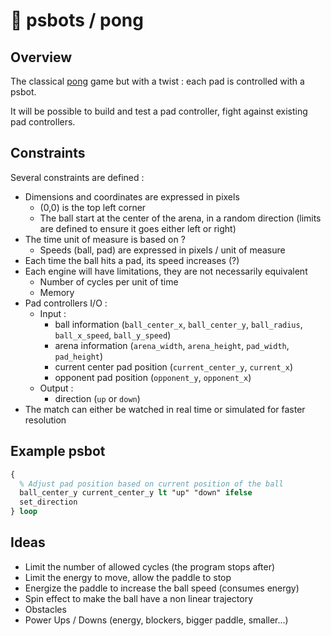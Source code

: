 # 🤖 psbots / pong

## Overview

The classical [pong](https://en.wikipedia.org/wiki/Pong) game but with a twist : each pad is controlled with a psbot.

It will be possible to build and test a pad controller, fight against existing pad controllers.

## Constraints

Several constraints are defined :

* Dimensions and coordinates are expressed in pixels
  * (0,0) is the top left corner
  * The ball start at the center of the arena, in a random direction (limits are defined to ensure it goes either left or right)
* The time unit of measure is based on ?
  * Speeds (ball, pad) are expressed in pixels / unit of measure
* Each time the ball hits a pad, its speed increases (?)
* Each engine will have limitations, they are not necessarily equivalent
  * Number of cycles per unit of time
  * Memory
* Pad controllers I/O :
  * Input :
    * ball information (`ball_center_x`, `ball_center_y`, `ball_radius`, `ball_x_speed`, `ball_y_speed`)
    * arena information (`arena_width`, `arena_height`, `pad_width`, `pad_height`)
    * current center pad position (`current_center_y`, `current_x`)
    * opponent pad position (`opponent_y`, `opponent_x`)
  * Output :
    * direction (`up` or `down`)
* The match can either be watched in real time or simulated for faster resolution
   
## Example psbot

```postscript
{
  % Adjust pad position based on current position of the ball
  ball_center_y current_center_y lt "up" "down" ifelse
  set_direction
} loop
```

## Ideas

* Limit the number of allowed cycles (the program stops after)
* Limit the energy to move, allow the paddle to stop
* Energize the paddle to increase the ball speed (consumes energy)
* Spin effect to make the ball have a non linear trajectory
* Obstacles
* Power Ups / Downs (energy, blockers, bigger paddle, smaller...)
